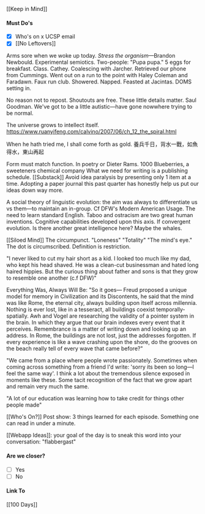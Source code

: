 [[Keep in Mind]]
#### Must Do's
- [x] Who's on x UCSP email
- [x] [[No Leftovers]]

Arms sore when we woke up today. *Stress the organism*—Brandon Newbould. Experimental semiotics. Two-people: "Pupa pupa." 5 eggs for breakfast. Class. Cathey. Coalescing with Jarcher. Retrieved our phone from Cummings. Went out on a run to the point with Haley Coleman and Faradawn. Faux run club. Showered. Napped. Feasted at Jacintas. DOMS setting in.

No reason not to repost. Shoutouts are free. These little details matter.
Saul Goodman. We've got to be a little autistic—have gone nowwhere trying to be normal.

The universe grows to intellect itself.
https://www.ruanyifeng.com/calvino/2007/06/ch_12_the_spiral.html

When he hath tried me, I shall come forth as gold. 
養兵千日，背水一戰，如魚得水，東山再起

Form must match function. In poetry or Dieter Rams.
1000 Blueberries, a sweeteners chemical company
What we need for writing is a publishing schedule. [[Substack]]
Avoid idea paralysis by presenting only 1 item at a time. Adopting a paper journal this past quarter has honestly help us put our ideas down way more.

A social theory of linguistic evolution: the aim was always to differentiate us vs them—to maintain an in-group. Cf DFW's Modern American Usage. The need to learn standard English. Taboo and ostracism are two great human inventions. Cognitive capabilities developed upon this axis. If convergent evolution. Is there another great intelligence here? Maybe the whales.

[[Siloed Mind]] The circumpunct. "Loneness" "Totality" "The mind's eye." The dot is circumscribed. Definition is restriction.

"I never liked to cut my hair short as a kid. I looked too much like my dad, who kept his head shaved. He was a clean-cut businessman and hated long haired hippies. But the curious thing about father and sons is that they grow to resemble one another (c.f DFW)"

Everything Was, Always Will Be: 
"So it goes—
Freud proposed a unique model for memory in Civilization and its Discontents, he said that the mind was like Rome, the eternal city, always building upon itself across millennia. Nothing is ever lost, like in a tesseract, all buildings coexist temporally-spatially.
Awh and Vogel are researching the validity of a pointer system in the brain. In which they argue that our brain indexes every event that it perceives. Remembrance is a matter of writing down and looking up an address.
In Rome, the buildings are not lost, just the addresses forgotten. If every experience is like a wave crashing upon the shore, do the grooves on the beach really tell of every wave that came before?"

"We came from a place where people wrote passionately. Sometimes when coming across something from a friend I'd write: 'sorry its been so long—I feel the same way'. I think a lot about the tremendous silence exposed in moments like these. Some tacit recognition of the fact that we grow apart and remain very much the same. 

"A lot of our education was learning how to take credit for things other people made"

[[Who's On?]] Post show: 3 things learned for each episode. Something one can read in under a minute.

[[Webapp Ideas]]: your goal of the day is to sneak this word into your conversation: "flabbergast"
#### Are we closer?
- [ ] Yes
- [ ] No
#### Link To
[[100 Days]]
